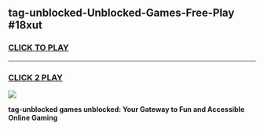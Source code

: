 
## tag-unblocked-Unblocked-Games-Free-Play #18xut
<h3>
<a href="https://us.freeplayer.one?title=tag-unblocked&ref=9M">CLICK TO PLAY</a></h3>
<hr>

<h3>
<a href="https://us.freeplayer.one?title=tag-unblocked&ref=9M">CLICK 2 PLAY</a>
  
</h3>

<a href="https://us.freeplayer.one?title=tag-unblocked&ref=9M"><img src="https://clearcache.store/games.png"></a>


**tag-unblocked games unblocked: Your Gateway to Fun and Accessible Online Gaming**

